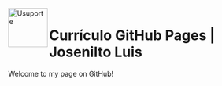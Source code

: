 <img  title="Usuporte" align="left" width="80" height="80" src="https://user-images.githubusercontent.com/16817969/63829118-f493e800-c93e-11e9-92f3-68e3ac264f49.png">

# Currículo GitHub Pages | Josenilto Luis
Welcome to my page on GitHub!
